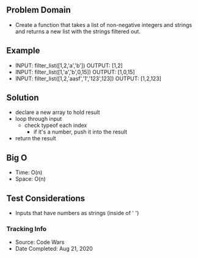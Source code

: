 ## Problem Domain

- Create a function that takes a list of non-negative integers and strings and returns a new list with the strings filtered out.

## Example

- INPUT: filter_list([1,2,'a','b']) OUTPUT: [1,2]
- INPUT: filter_list([1,'a','b',0,15]) OUTPUT: [1,0,15]
- INPUT: filter_list([1,2,'aasf','1','123',123]) OUTPUT: [1,2,123]

## Solution

- declare a new array to hold result
- loop through input
  - check typeof each index
    - if it's a number, push it into the result
- return the result

## Big O

- Time: O(n)
- Space: O(n)

## Test Considerations

- Inputs that have numbers as strings (inside of ' ')

### Tracking Info

- Source: Code Wars
- Date Completed: Aug 21, 2020